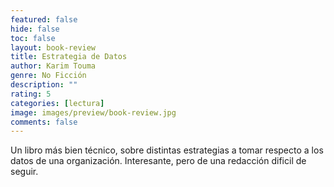 ```yaml
---
featured: false
hide: false
toc: false
layout: book-review
title: Estrategia de Datos
author: Karim Touma
genre: No Ficción
description: ""
rating: 5
categories: [lectura]
image: images/preview/book-review.jpg
comments: false
---
```

Un libro más bien técnico, sobre distintas estrategias a tomar respecto a los datos de una organización. Interesante, pero de una redacción dificil de seguir.
